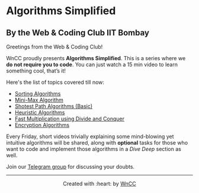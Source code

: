 # Algorithms Simplified

## By the Web & Coding Club IIT Bombay

Greetings from the Web & Coding Club!

WnCC proudly presents __Algorithms Simplified__. This is a series where we **do not require you to code**. You can just watch a 15 min video to learn something cool, that’s it!

Here's the list of topics covered till now:
- [Sorting Algorithms](./Sorting_Algorithm/README.md)
- [Mini-Max Algorithm](./MiniMax-Algorithm/README.md)
- [Shotest Path Algorithms (Basic)](./Shortest_Path_Algorithms_Basic/README.md)
- [Heuristic Algorithms](./Heuristic-Algorithms/README.md)
- [Fast Multiplication using Divide and Conquer](./Divide_And_Conquer_Multiplication/README.md)
- [Encryption Algorithms](./Encryption_Algorithms/README.md)

Every Friday, short videos trivially explaining some mind-blowing yet intuitive algorithms will be shared, along with **optional**  tasks for those who want to code and implement those algorithms in a *Dive Deep* section as well.

Join our [Telegram group](https://t.me/joinchat/Go8oWRUqXsSufvCA75qMUQ) for discussing your doubts.

***

<p align="center">Created with :heart: by <a href="https://www.wncc-iitb.org/">WnCC</a></p>
